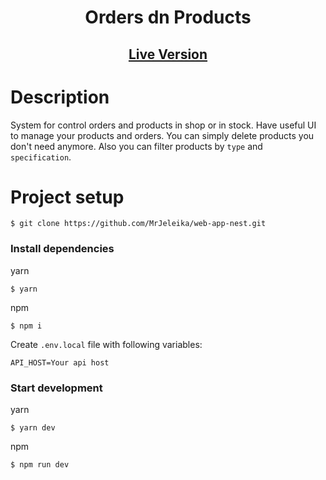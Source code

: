 <h1 align="center">Orders dn Products</h1>

<h2 align="center"><a href="https://dzencodeweb.herokuapp.com/orders">Live Version</a></h2>

# Description
System for control orders and products in shop or in stock. Have useful UI to manage your products and orders.
You can simply delete products you don't need anymore. Also you can filter products by `type` and `specification`. 
 

# Project setup

```
$ git clone https://github.com/MrJeleika/web-app-nest.git
```
### Install dependencies
yarn
```
$ yarn
```
npm
```
$ npm i
```
Create `.env.local` file with following variables:
```
API_HOST=Your api host
```
### Start development
yarn
```
$ yarn dev
```
npm
```
$ npm run dev
```
